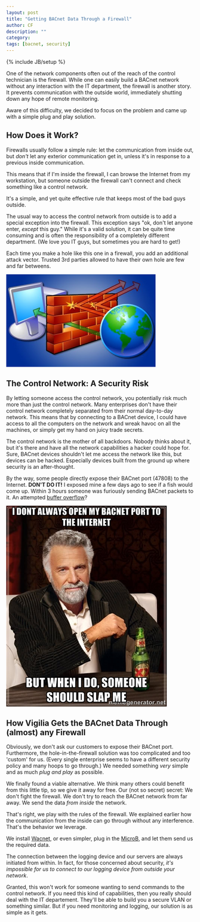 ```yaml
---
layout: post
title: "Getting BACnet Data Through a Firewall"
author: CF
description: ""
category: 
tags: [bacnet, security]
---
```

{% include JB/setup %}


One of the network components often out of the reach of the control
technician is the firewall. While one can easily build a BACnet
network without any interaction with the IT department, the firewall
is another story. It prevents communication with the outside world,
immediately shutting down any hope of remote monitoring.

Aware of this difficulty, we decided to focus on the problem and came
up with a simple plug and play solution.

## How Does it Work?
Firewalls usually follow a simple rule: let the communication from
inside out, but *don't* let any exterior communication get in, unless
it's in response to a previous inside communication.

This means that if I'm inside the firewall, I can browse the Internet
from my workstation, but someone outside the firewall can't
connect and check something like a control network.

It's a simple, and yet quite effective rule that keeps most of the bad
guys outside.

The usual way to access the control network from outside is to add a
special exception into the firewall. This exception says "ok, don't
let anyone enter, *except* this guy." While it's a valid solution, it
can be quite time consuming and is often the responsibility of a
completely different department. (We love you IT guys, but sometimes
you are hard to get!)

Each time you make a hole like this one in a firewall,
you add an additional attack vector. Trusted 3rd parties allowed to
have their own hole are few and far betweens.

![Firewall](/images/firewall.jpg "Firewall")

## The Control Network: A Security Risk

By letting someone access the control network, you potentially risk
much more than just the control network. Many enterprises don't have
their control network completely separated from their normal
day-to-day network. This means that by connecting to a BACnet device,
I could have access to all the computers on the network and wreak
havoc on all the machines, or simply get my hand on juicy trade
secrets.

The control network is the mother of all backdoors. Nobody thinks
about it, but it's there and have all the network capabilities a
hacker could hope for. Sure, BACnet devices shouldn't let me access
the network like this, but devices can be hacked. Especially devices
built from the ground up where security is an after-thought.

By the way, some people directly expose their BACnet port (47808) to
the Internet. **DON'T DO IT!** I exposed mine a few days ago to see if
a fish would come up. Within 3 hours someone was furiously sending
BACnet packets to it. An attempted
[buffer overflow](http://en.wikipedia.org/wiki/Buffer_overflow)?

![Exposed BACnet Port](/images/expose-bacnet.jpg "Exposed BACnet port")


## How Vigilia Gets the BACnet Data Through (almost) any Firewall

Obviously, we don't ask our customers to expose their BACnet port.
Furthermore, the hole-in-the-firewall solution was too complicated and
too 'custom' for us. (Every single enterprise seems to have a
different security policy and many hoops to go through.) We needed
something *very* simple and as much *plug and play* as possible.

We finally found a viable alternative. We think many others could
benefit from this little tip, so we give it away for free. Our (not so
secret) secret: We don't fight the firewall. We don't try to reach the
BACnet network from far away. We send the data *from inside* the
network.

That's right, we play with the rules of the firewall. We explained
earlier how the communication from the inside can go through without
any interference. That's the behavior we leverage.

We install [Wacnet](https://hvac.io/docs/wacnet), or even
simpler, plug in the [MicroB](https://hvac.io/products/microb), and
let them send us the required data.

The connection between the logging device and our servers are always
initiated from within. In fact, for those concerned about security,
*it's impossible for us to connect to our logging device from outside
your network*.

Granted, this won't work for someone wanting to send commands to the
control network. If you need this kind of capabilities, then you
really should deal with the IT departement. They'll be able to build
you a secure VLAN or something similar. But if you need monitoring and
logging, our solution is as simple as it gets.
